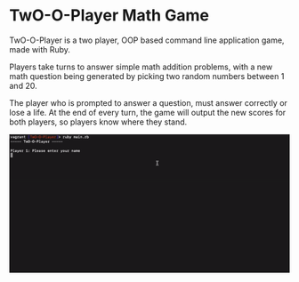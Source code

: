 # TwO-O-Player Math Game

TwO-O-Player is a two player, OOP based command line application game, made with Ruby.

  Players take turns to answer simple math addition problems, with a new math question being generated by picking two random numbers between 1 and 20.

  The player who is prompted to answer a question, must answer correctly or lose a life. At the end of every turn, the game will output the new scores for both players, so players know where they stand.

![game play](https://github.com/taylornoj/TwO-O-Player-Math-Game/blob/master/docs/ezgif.com-gif-maker%20(7).gif?raw=true)